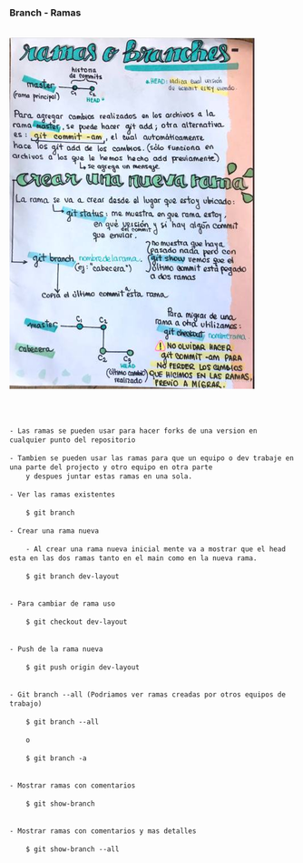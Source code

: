 
### Branch - Ramas

<br>

<img src="../img/git-branch.jpg">

<br><br>

    - Las ramas se pueden usar para hacer forks de una version en cualquier punto del repositorio

    - Tambien se pueden usar las ramas para que un equipo o dev trabaje en una parte del projecto y otro equipo en otra parte
        y despues juntar estas ramas en una sola.

    - Ver las ramas existentes

        $ git branch

    - Crear una rama nueva

        - Al crear una rama nueva inicial mente va a mostrar que el head esta en las dos ramas tanto en el main como en la nueva rama. 

        $ git branch dev-layout


    - Para cambiar de rama uso

        $ git checkout dev-layout


    - Push de la rama nueva

        $ git push origin dev-layout


    - Git branch --all (Podriamos ver ramas creadas por otros equipos de trabajo)

        $ git branch --all

        o 

        $ git branch -a
        
    
    - Mostrar ramas con comentarios

        $ git show-branch


    - Mostrar ramas con comentarios y mas detalles

        $ git show-branch --all

